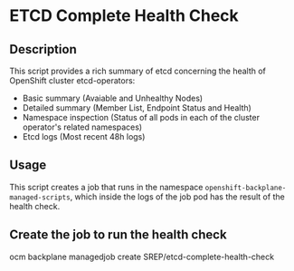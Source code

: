 # ETCD Complete Health Check

## Description

This script provides a rich summary of etcd concerning the health of OpenShift cluster etcd-operators:

- Basic summary (Avaiable and Unhealthy Nodes)
- Detailed summary (Member List, Endpoint Status and Health)
- Namespace inspection (Status of all pods in each of the cluster operator's related namespaces)
- Etcd logs (Most recent 48h logs)

## Usage
This script creates a job that runs in the namespace `openshift-backplane-managed-scripts`, which inside the logs of the job pod has the result of the health check.

## Create the job to run the health check
ocm backplane managedjob create SREP/etcd-complete-health-check